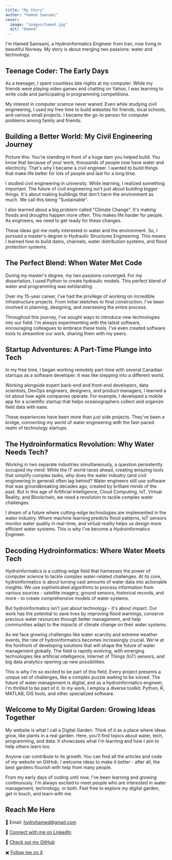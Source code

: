 ```yaml
---
title: "My Story"
author: "Hamed Samsami"
cover:
  image: "images/hamed.jpg"
  alt: "Hamed"
---
```


I'm Hamed Samsami, a Hydroinformatics Engineer from Iran, now living in beautiful Norway. My story is about merging two passions: water and technology.

## Teenage Coder: The Early Days

As a teenager, I spent countless late nights at my computer. While my friends were playing video games and chatting on Yahoo, I was learning to write code and participating in programming competitions.

My interest in computer science never waned. Even while studying civil engineering, I used my free time to build websites for friends, local schools, and various small projects. I became the go-to person for computer problems among family and friends.

## Building a Better World: My Civil Engineering Journey

Picture this: You're standing in front of a huge dam you helped build. You know that because of your work, thousands of people now have water and electricity. That's why I became a civil engineer. I wanted to build things that make life better for lots of people and last for a long time.

I studied civil engineering in university. While learning, I realized something important. The future of civil engineering isn't just about building bigger things. It's about making buildings that don't harm the environment as much. We call this being "Sustainable".

I also learned about a big problem called "Climate Change". It's making floods and droughts happen more often. This makes life harder for people. As engineers, we need to get ready for these changes.

These ideas got me really interested in water and the environment. So, I pursued a master's degree in Hydraulic Structures Engineering. This means I learned how to build dams, channels, water distribution systems, and flood protection systems.

## The Perfect Blend: When Water Met Code

During my master's degree, my two passions converged. For my dissertation, I used Python to create hydraulic models. This perfect blend of water and programming was exhilarating.

Over my 15-year career, I've had the privilege of working on incredible infrastructure projects. From initial sketches to final construction, I've been involved in planning, designing, and overseeing the entire process.

Throughout this journey, I've sought ways to introduce new technologies into our field. I'm always experimenting with the latest software, encouraging colleagues to embrace these tools. I've even created software tools to streamline our work, sharing them with my peers.

## Startup Adventures: A Part-Time Plunge into Tech

In my free time, I began working remotely part-time with several Canadian startups as a software developer. It was like stepping into a different world.

Working alongside expert back-end and front-end developers, data scientists, DevOps engineers, designers, and product managers, I learned a lot about how agile companies operate. For example, I developed a mobile app for a scientific startup that helps oceanographers collect and organize field data with ease.

These experiences have been more than just side projects. They've been a bridge, connecting my world of water engineering with the fast-paced realm of technology startups.

## The Hydroinformatics Revolution: Why Water Needs Tech?

Working in two separate industries simultaneously, a question persistently occupied my mind: While the IT world races ahead, creating amazing tools that simplify complex tasks, why does the water industry (and civil engineering in general) often lag behind?
Water engineers still use software that was groundbreaking decades ago, created by brilliant minds of the past. But in this age of Artificial Intelligence, Cloud Computing, IoT, Virtual Reality, and Blockchain, we need a revolution to tackle complex water challenges.

I dream of a future where cutting-edge technologies are implemented in the water industry. Where machine learning predicts flood patterns, IoT sensors monitor water quality in real-time, and virtual reality helps us design more efficient water systems. This is why I've become a Hydroinformatics Engineer.

## Decoding Hydroinformatics: Where Water Meets Tech

Hydroinformatics is a cutting-edge field that harnesses the power of computer science to tackle complex water-related challenges.
At its core, hydroinformatics is about turning vast amounts of water data into actionable insights. We use sophisticated algorithms to process information from various sources - satellite imagery, ground sensors, historical records, and more - to create comprehensive models of water systems.

But hydroinformatics isn't just about technology - it's about impact. Our work has the potential to save lives by improving flood warnings, conserve precious water resources through better management, and help communities adapt to the impacts of climate change on their water systems.

As we face growing challenges like water scarcity and extreme weather events, the role of hydroinformatics becomes increasingly crucial. We're at the forefront of developing solutions that will shape the future of water management globally.
The field is rapidly evolving, with emerging technologies like artificial intelligence, Internet of Things (IoT) sensors, and big data analytics opening up new possibilities.

This is why I'm so excited to be part of this field. Every project presents a unique set of challenges, like a complex puzzle waiting to be solved. The future of water management is digital, and as a hydroinformatics engineer, I'm thrilled to be part of it. In my work, I employ a diverse toolkit: Python, R, MATLAB, GIS tools, and other specialized software.

## Welcome to My Digital Garden: Growing Ideas Together

My website is what I call a Digital Garden. Think of it as a place where ideas grow, like plants in a real garden. Here, you'll find topics about water, tech, programming, and data. It showcases what I'm learning and how I aim to help others learn too.

Anyone can contribute to its growth. You can find all the articles and code of my website on GitHub. I welcome ideas to make it better - after all, the best gardens flourish with help from many people.

From my early days of coding until now, I've been learning and growing continuously. I'm always excited to meet people who are interested in water management, technology, or both. Feel free to explore my digital garden, get in touch, and learn with me.

## Reach Me Here

📧 Email: hydrohamed@gmail.com

💼 [Connect with me on LinkedIn](https://www.linkedin.com/in/hydrohamed/)

🐙 [Check out my GitHub](https://www.github.com/hydrohamed/)

✖️ [Follow me on X](https://www.x.com/hydrohamed/)
